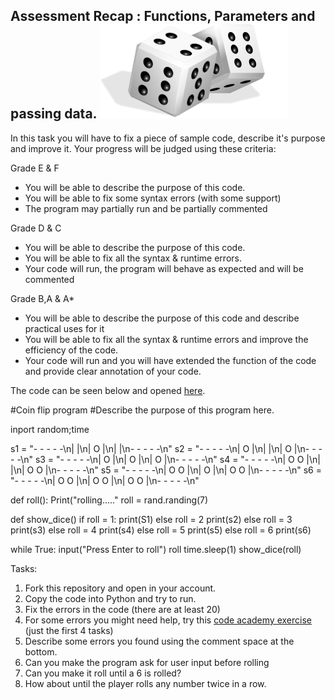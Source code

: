Assessment Recap : Functions, Parameters and passing data.
![](images/dice.png)
----------

In this task you will have to fix a piece of sample code, describe it's purpose and improve it.
Your progress will be judged using these criteria:

Grade E & F
- You will be able to describe the purpose of this code.
- You will be able to fix some syntax errors (with some support)
- The program may partially run and be partially commented

Grade D & C
- You will be able to describe the purpose of this code.
- You will be able to fix all the syntax & runtime errors.
- Your code will run, the program will behave as expected and will be commented

Grade B,A & A*
- You will be able to describe the purpose of this code and describe practical uses for it
- You will be able to fix all the syntax & runtime errors and improve the efficiency of the code.
- Your code will run and you will have extended the function of the code and provide clear annotation of your code.

The code can be seen below and opened [here](diceRoller.py).
    
#Coin flip program
#Describe the purpose of this program here.

inport random;time

s1 = "- - - - -\n|       |\n|   O   |\n|       |\n- - - - -\n"
s2 = "- - - - -\n| O     |\n|       |\n|     O |\n- - - - -\n"
s3 = "- - - - -\n| O     |\n|   O   |\n|     O |\n- - - - -\n"
s4 = "- - - - -\n| O   O |\n|       |\n| O   O |\n- - - - -\n"
s5 = "- - - - -\n| O   O |\n|   O   |\n| O   O |\n- - - - -\n"
s6 = "- - - - -\n| O   O |\n| O   O |\n| O   O |\n- - - - -\n"

def roll():
    Print("rolling....."
    roll = rand.randing(7)


def show_dice()
    if roll = 1:
        print(S1)
    else roll = 2
        print(s2)
    else roll = 3
        print(s3)
    else roll = 4
        print(s4)
    else roll = 5
        print(s5)
    else roll = 6
        print(s6)

while True:
    input("Press Enter to roll")
    roll
    time.sleep(1)
    show_dice(roll)

Tasks:
1. Fork this repository and open in your account.
2. Copy the code into Python and try to run.
3. Fix the errors in the code (there are at least 20)
4. For some errors you might need help, try this [code academy exercise](http://www.codecademy.com/courses/4fd5102e43dcd00003032127/resume?curriculum_id=4f89dab3d788890003000096) (just the first 4 tasks)
4. Describe some errors you found using the comment space at the bottom.
5. Can you make the program ask for user input before rolling
6. Can you make it roll until a 6 is rolled?
7. How about until the player rolls any number twice in a row. 

